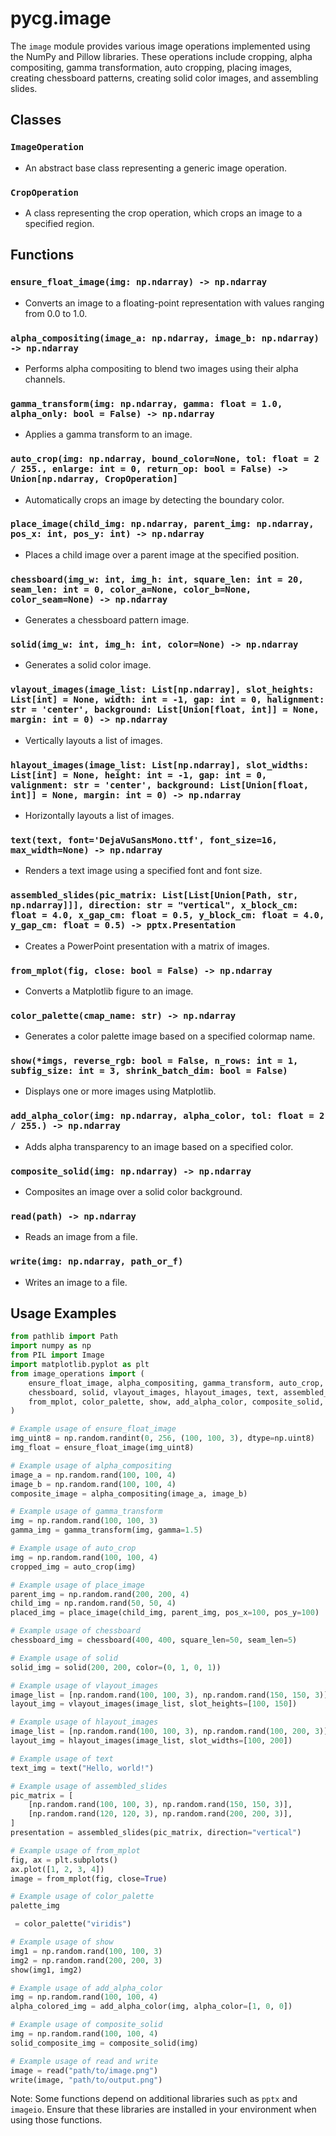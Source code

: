 # pycg.image

The `image` module provides various image operations implemented using the NumPy and Pillow libraries. These operations include cropping, alpha compositing, gamma transformation, auto cropping, placing images, creating chessboard patterns, creating solid color images, and assembling slides.

## Classes

### `ImageOperation`
- An abstract base class representing a generic image operation.

### `CropOperation`
- A class representing the crop operation, which crops an image to a specified region.

## Functions

### `ensure_float_image(img: np.ndarray) -> np.ndarray`
- Converts an image to a floating-point representation with values ranging from 0.0 to 1.0.

### `alpha_compositing(image_a: np.ndarray, image_b: np.ndarray) -> np.ndarray`
- Performs alpha compositing to blend two images using their alpha channels.

### `gamma_transform(img: np.ndarray, gamma: float = 1.0, alpha_only: bool = False) -> np.ndarray`
- Applies a gamma transform to an image.

### `auto_crop(img: np.ndarray, bound_color=None, tol: float = 2 / 255., enlarge: int = 0, return_op: bool = False) -> Union[np.ndarray, CropOperation]`
- Automatically crops an image by detecting the boundary color.

### `place_image(child_img: np.ndarray, parent_img: np.ndarray, pos_x: int, pos_y: int) -> np.ndarray`
- Places a child image over a parent image at the specified position.

### `chessboard(img_w: int, img_h: int, square_len: int = 20, seam_len: int = 0, color_a=None, color_b=None, color_seam=None) -> np.ndarray`
- Generates a chessboard pattern image.

### `solid(img_w: int, img_h: int, color=None) -> np.ndarray`
- Generates a solid color image.

### `vlayout_images(image_list: List[np.ndarray], slot_heights: List[int] = None, width: int = -1, gap: int = 0, halignment: str = 'center', background: List[Union[float, int]] = None, margin: int = 0) -> np.ndarray`
- Vertically layouts a list of images.

### `hlayout_images(image_list: List[np.ndarray], slot_widths: List[int] = None, height: int = -1, gap: int = 0, valignment: str = 'center', background: List[Union[float, int]] = None, margin: int = 0) -> np.ndarray`
- Horizontally layouts a list of images.

### `text(text, font='DejaVuSansMono.ttf', font_size=16, max_width=None) -> np.ndarray`
- Renders a text image using a specified font and font size.

### `assembled_slides(pic_matrix: List[List[Union[Path, str, np.ndarray]]], direction: str = "vertical", x_block_cm: float = 4.0, x_gap_cm: float = 0.5, y_block_cm: float = 4.0, y_gap_cm: float = 0.5) -> pptx.Presentation`
- Creates a PowerPoint presentation with a matrix of images.

### `from_mplot(fig, close: bool = False) -> np.ndarray`
- Converts a Matplotlib figure to an image.

### `color_palette(cmap_name: str) -> np.ndarray`
- Generates a color palette image based on a specified colormap name.

### `show(*imgs, reverse_rgb: bool = False, n_rows: int = 1, subfig_size: int = 3, shrink_batch_dim: bool = False)`
- Displays one or more images using Matplotlib.

### `add_alpha_color(img: np.ndarray, alpha_color, tol: float = 2 / 255.) -> np.ndarray`
- Adds alpha transparency to an image based on a specified color.

### `composite_solid(img: np.ndarray) -> np.ndarray`
- Composites an image over a solid color background.

### `read(path) -> np.ndarray`
- Reads an image from a file.

### `write(img: np.ndarray, path_or_f)`
- Writes an image to a file.

## Usage Examples

```python
from pathlib import Path
import numpy as np
from PIL import Image
import matplotlib.pyplot as plt
from image_operations import (
    ensure_float_image, alpha_compositing, gamma_transform, auto_crop, place_image,
    chessboard, solid, vlayout_images, hlayout_images, text, assembled_slides,
    from_mplot, color_palette, show, add_alpha_color, composite_solid, read, write
)

# Example usage of ensure_float_image
img_uint8 = np.random.randint(0, 256, (100, 100, 3), dtype=np.uint8)
img_float = ensure_float_image(img_uint8)

# Example usage of alpha_compositing
image_a = np.random.rand(100, 100, 4)
image_b = np.random.rand(100, 100, 4)
composite_image = alpha_compositing(image_a, image_b)

# Example usage of gamma_transform
img = np.random.rand(100, 100, 3)
gamma_img = gamma_transform(img, gamma=1.5)

# Example usage of auto_crop
img = np.random.rand(100, 100, 4)
cropped_img = auto_crop(img)

# Example usage of place_image
parent_img = np.random.rand(200, 200, 4)
child_img = np.random.rand(50, 50, 4)
placed_img = place_image(child_img, parent_img, pos_x=100, pos_y=100)

# Example usage of chessboard
chessboard_img = chessboard(400, 400, square_len=50, seam_len=5)

# Example usage of solid
solid_img = solid(200, 200, color=(0, 1, 0, 1))

# Example usage of vlayout_images
image_list = [np.random.rand(100, 100, 3), np.random.rand(150, 150, 3)]
layout_img = vlayout_images(image_list, slot_heights=[100, 150])

# Example usage of hlayout_images
image_list = [np.random.rand(100, 100, 3), np.random.rand(100, 200, 3)]
layout_img = hlayout_images(image_list, slot_widths=[100, 200])

# Example usage of text
text_img = text("Hello, world!")

# Example usage of assembled_slides
pic_matrix = [
    [np.random.rand(100, 100, 3), np.random.rand(150, 150, 3)],
    [np.random.rand(120, 120, 3), np.random.rand(200, 200, 3)],
]
presentation = assembled_slides(pic_matrix, direction="vertical")

# Example usage of from_mplot
fig, ax = plt.subplots()
ax.plot([1, 2, 3, 4])
image = from_mplot(fig, close=True)

# Example usage of color_palette
palette_img

 = color_palette("viridis")

# Example usage of show
img1 = np.random.rand(100, 100, 3)
img2 = np.random.rand(200, 200, 3)
show(img1, img2)

# Example usage of add_alpha_color
img = np.random.rand(100, 100, 4)
alpha_colored_img = add_alpha_color(img, alpha_color=[1, 0, 0])

# Example usage of composite_solid
img = np.random.rand(100, 100, 4)
solid_composite_img = composite_solid(img)

# Example usage of read and write
image = read("path/to/image.png")
write(image, "path/to/output.png")
```

Note: Some functions depend on additional libraries such as `pptx` and `imageio`. Ensure that these libraries are installed in your environment when using those functions.